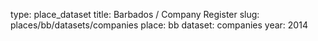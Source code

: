 type: place_dataset
title: Barbados / Company Register
slug: places/bb/datasets/companies
place: bb
dataset: companies
year: 2014
